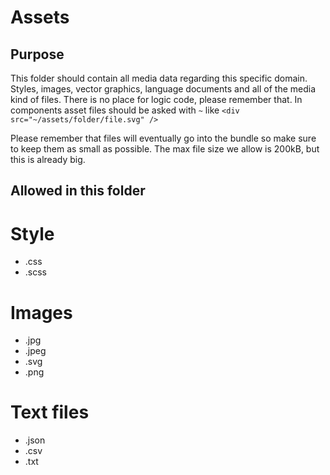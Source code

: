 # Assets

## Purpose
This folder should contain all media data regarding this specific domain. Styles, images, vector graphics, language documents and all of the media kind of files. There is no place for logic code, please remember that.
In components asset files should be asked with `~` like `<div src="~/assets/folder/file.svg" />`

Please remember that files will eventually go into the bundle so make sure to keep them as small as possible.
The max file size we allow is 200kB, but this is already big.

## Allowed in this folder

# Style
- .css
- .scss

# Images
- .jpg
- .jpeg
- .svg
- .png

# Text files
- .json
- .csv
- .txt
